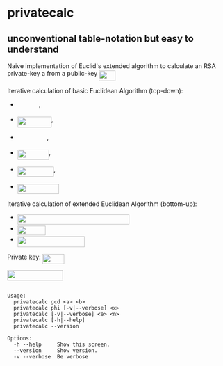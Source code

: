 # privatecalc
## unconventional table-notation but easy to understand
Naive implementation of Euclid's extended algorithm to calculate an RSA private-key a from a public-key <img src="svgs/f2ebdd12741c2e50f91b87f40c2b3394.svg?4dbc97a8a2&invert_in_darkmode" align=middle width=37.48206pt height=24.56552999999997pt/>

Iterative calculation of basic Euclidean Algorithm (top-down):
- <img src="svgs/5d0311c338d3938af9a740a8747ba360.svg?97d70e78b9&invert_in_darkmode" align=middle width=49.0446pt height=14.102549999999994pt/>,
- <img src="svgs/14d0c598b7ef8ae8591aa533d31c742e.svg?1b228e2373&invert_in_darkmode" align=middle width=77.787765pt height=24.56552999999997pt/>,

- <img src="svgs/a81c2061ef17b983c4c7b852ed59ef3a.svg?a175e181dc&invert_in_darkmode" align=middle width=67.07877pt height=14.102549999999994pt/>,
- <img src="svgs/2cc76e08f16fb045b82bb8f27d1ebb4d.svg?89e372d506&invert_in_darkmode" align=middle width=71.888025pt height=22.381919999999983pt/>,
- <img src="svgs/1d47be875254923a1f8e5414d49891a4.svg?8a3f994679&invert_in_darkmode" align=middle width=82.89534pt height=22.745910000000016pt/>,
- <img src="svgs/1916f166162d52d55b2e32b15735b9f5.svg?7d659de13c&invert_in_darkmode" align=middle width=95.1027pt height=22.745910000000016pt/>

Iterative calculation of extended Euclidean Algorithm (bottom-up):
- <img src="svgs/cda1164e70fe5dba84ff1dddeb45fc66.svg?e50245f4fa&invert_in_darkmode" align=middle width=257.486295pt height=22.745910000000016pt/>
- <img src="svgs/c16f0c27baa64ae504497a80c044af9f.svg?94b5d4ceb1&invert_in_darkmode" align=middle width=64.24308pt height=22.745910000000016pt/>
- <img src="svgs/344a4852e079b70e89dab7b502c8e279.svg?8f5edf5684&invert_in_darkmode" align=middle width=153.758385pt height=24.56552999999997pt/>

Private key: <img src="svgs/1be6a434188d73e9234e2966107094ae.svg?9123242205&invert_in_darkmode" align=middle width=50.12782500000001pt height=22.745910000000016pt/>

<img src="svgs/04c1708d02e21b09cce26ec877997a4c.svg?9eddd0f453&invert_in_darkmode" align=middle width=128.33023500000002pt height=24.56552999999997pt/>

```

Usage:
  privatecalc gcd <a> <b>
  privatecalc phi [-v|--verbose] <x>
  privatecalc [-v|--verbose] <e> <n>
  privatecalc [-h|--help]
  privatecalc --version

Options:
  -h --help     Show this screen.
  --version     Show version.
  -v --verbose  Be verbose

```
